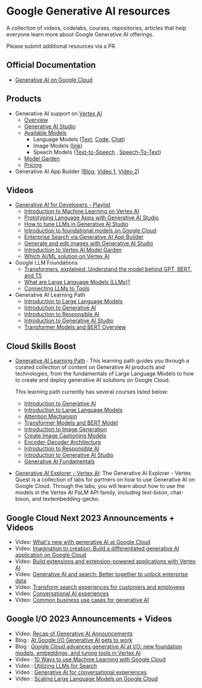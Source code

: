 # Google Generative AI resources

A collection of videos, codelabs, courses, repositories, articles that help everyone learn more about Google Generative AI offerings.

Please submit additional resources via a PR.

## Official Documentation

- [Generative AI on Google Cloud](https://cloud.google.com/ai/generative-ai)

## Products

- Generative AI support on [Vertex AI](https://cloud.google.com/vertex-ai)
  - [Overview](https://cloud.google.com/vertex-ai/docs/generative-ai/learn/overview)
  - [Generative AI Studio](https://cloud.google.com/generative-ai-studio)
  - [Available Models](https://cloud.google.com/vertex-ai/docs/generative-ai/learn/generative-ai-studio)
    - Language Models ([Text](https://cloud.google.com/vertex-ai/docs/generative-ai/text/text-overview), [Code](https://cloud.google.com/vertex-ai/docs/generative-ai/code/code-models-overview), [Chat](https://cloud.google.com/vertex-ai/docs/generative-ai/chat/chat-prompts))
    - Image Models ([link](https://cloud.google.com/vertex-ai/docs/generative-ai/image/overview))
    - Speech Models ([Text-to-Speech](https://cloud.google.com/vertex-ai/docs/generative-ai/speech/text-to-speech) , [Speech-To-Text](https://cloud.google.com/vertex-ai/docs/generative-ai/speech/speech-to-text))
  - [Model Garden](https://cloud.google.com/model-garden)
  - [Pricing](https://cloud.google.com/vertex-ai/pricing#generative_ai_models)
- Generative AI App Builder ([Blog](https://cloud.google.com/blog/products/ai-machine-learning/create-generative-apps-in-minutes-with-gen-app-builder), [Video 1](https://youtube.com/watch?v=0vM5UWC5crs), [Video 2](https://youtube.com/watch?v=kOmG83wGfTs))

## Videos

- [Generative AI for Developers - Playlist](https://www.youtube.com/playlist?list=PLIivdWyY5sqLRCzKJyixrIDPQKwU6XHpn)
  - [Introduction to Machine Learning on Vertex AI](https://www.youtube.com/watch?v=-3Olw-C4FN4&list=PLIivdWyY5sqLRCzKJyixrIDPQKwU6XHpn&index=1&pp=iAQB)
  - [Prototyping Language Apps with Generative AI Studio](https://www.youtube.com/watch?v=9_zwIyutN7o&list=PLIivdWyY5sqLRCzKJyixrIDPQKwU6XHpn&index=2&t=1s&pp=iAQB)
  - [How to tune LLMs in Generative AI Studio](https://www.youtube.com/watch?v=4A4W03qUTsw&list=PLIivdWyY5sqLRCzKJyixrIDPQKwU6XHpn&index=3&pp=iAQB)
  - [Introduction to foundational models on Google Cloud](https://www.youtube.com/watch?v=YCZ6nwGnL4o&list=PLIivdWyY5sqLRCzKJyixrIDPQKwU6XHpn&index=4&pp=iAQB)
  - [Enterprise Search via Generative AI App Builder](https://www.youtube.com/watch?v=fY8aOe6H2nw&list=PLIivdWyY5sqLRCzKJyixrIDPQKwU6XHpn&index=5&pp=iAQB)
  - [Generate and edit images with Generative AI Studio](https://www.youtube.com/watch?v=6n5ngB88DHU&list=PLIivdWyY5sqLRCzKJyixrIDPQKwU6XHpn)
  - [Introduction to Vertex AI Model Garden](https://www.youtube.com/watch?v=I7UiSU96CLc&list=PLIivdWyY5sqLRCzKJyixrIDPQKwU6XHpn&index=8)
  - [Which AI/ML solution on Vertex AI](https://www.youtube.com/watch?v=AtyCqaOGoj4)
- Google LLM Foundations
  - [Transformers, explained: Understand the model behind GPT, BERT, and T5](https://www.youtube.com/watch?v=SZorAJ4I-sA)
  - [What are Large Language Models (LLMs)?](https://www.youtube.com/watch?v=iR2O2GPbB0E)
  - [Connecting LLMs to Tools](https://www.youtube.com/watch?v=P3buv6P_u7c)
- Generative AI Learning Path
  - [Introduction to Large Language Models](https://www.youtube.com/watch?v=zizonToFXDs)
  - [Introduction to Generative AI](https://www.youtube.com/watch?v=G2fqAlgmoPo)
  - [Introduction to Responsible AI](https://www.youtube.com/watch?v=3-xhMXeYIcg)
  - [Introduction to Generative AI Studio](https://www.youtube.com/watch?v=-7nf5EJ2Fsc)
  - [Transformer Models and BERT Overview](https://www.youtube.com/watch?v=t45S_MwAcOw)

## Cloud Skills Boost

- [Generative AI Learning Path](https://www.cloudskillsboost.google/journeys/118) : This learning path guides you through a curated collection of content on Generative AI products and technologies, from the fundamentals of Large Language Models to how to create and deploy generative AI solutions on Google Cloud.

  This learning path currently has several courses listed below:

  - [Introduction to Generative AI](https://www.cloudskillsboost.google/course_templates/536)
  - [Introduction to Large Language Models](https://www.cloudskillsboost.google/course_templates/539)
  - [Attention Mechanism](https://www.cloudskillsboost.google/course_templates/537)
  - [Transformer Models and BERT Model](https://www.cloudskillsboost.google/course_templates/538)
  - [Introduction to Image Generation](https://www.cloudskillsboost.google/course_templates/541)
  - [Create Image Captioning Models](https://www.cloudskillsboost.google/course_templates/542)
  - [Encoder-Decoder Architecture](https://www.cloudskillsboost.google/course_templates/543)
  - [Introduction to Responsible AI](https://www.cloudskillsboost.google/course_templates/554)
  - [Introduction to Generative AI Studio](https://www.cloudskillsboost.google/course_templates/552)
  - [Generative AI Fundamentals](https://www.cloudskillsboost.google/journeys/118)
  
- [Generative AI Explorer - Vertex AI](https://www.cloudskillsboost.google/quests/299): The Generative AI Explorer - Vertex Quest is a collection of labs for partners on how to use Generative AI on Google Cloud. Through the labs, you will learn about how to use the models in the Vertex AI PaLM API family, including text-bison, chat-bison, and textembedding-gecko.

## Google Cloud Next 2023 Announcements + Videos

- Video: [What's new with generative AI at Google Cloud](https://cloud.withgoogle.com/next/generative-ai?session=SPTL200)
- Video: [Imagination to creation: Build a differentiated generative AI application on Google Cloud](https://cloud.withgoogle.com/next/session-library?session=AIML202)
- Video: [Build extensions and extension-powered applications with Vertex AI](https://cloud.withgoogle.com/next/session-library?session=AIML209)
- Video: [Generative AI and search: Better together to unlock enterprise data](https://cloud.withgoogle.com/next/session-library?session=AIML105)
- Video: [Transform search experiences for customers and employees](https://cloud.withgoogle.com/next/session-library?session=AIML111)
- Video: [Conversational AI experiences](https://cloud.withgoogle.com/next/session-library?session=AIML115)
- Video: [Common business use cases for generative AI](https://cloud.withgoogle.com/next/session-library?session=AIML110)

## Google I/O 2023 Announcements + Videos

- Video: [Recap of Generative AI Announcements](https://www.youtube.com/shorts/EWLfMw-mfRs)
- Blog : [At Google I/O Generative AI gets to work](https://cloud.google.com/blog/products/ai-machine-learning/google-cloud-at-io-2023)
- Blog : [Google Cloud advances generative AI at I/O: new foundation models, embeddings, and tuning tools in Vertex AI](https://cloud.google.com/blog/products/ai-machine-learning/google-cloud-launches-new-ai-models-opens-generative-ai-studio)
- Video : [10 Ways to use Machine Learning with Google Cloud](https://www.youtube.com/watch?v=oQMgqMRR-io)
- Video : [Utilizing LLMs for Search](https://www.youtube.com/watch?v=AtyCqaOGoj4)
- Video : [Generative AI for conversational experiences](https://www.youtube.com/watch?v=50EJft0ILUI)
- Video : [Scaling Large Language Models on Google Cloud](https://www.youtube.com/watch?v=t74WVC6L5wU)
